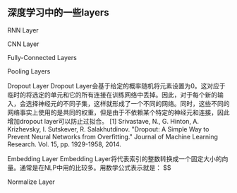 ## 深度学习中的一些layers

RNN Layer

CNN Layer

Fully-Connected Layers

Pooling Layers

Dropout Layer
Dropout Layer会基于给定的概率随机将元素设置为0。这对应于临时的将选定的单元和它的所有连接在训练网络中丢掉。因此，对于每个新的输入，会选择神经元的不同子集，这样就形成了一个不同的网络。同时，这些不同的网络事实上使用的是共同的权重，但是由于不依赖某个特定的神经元和连接，因此增加dropout layer可以防止过拟合。
[1] Srivastave, N., G. Hinton, A. Krizhevsky, I. Sutskever, R. Salakhutdinov. "Dropout: A Simple Way to Prevent Neural Networks from Overfitting." Journal of Machine Learning Research. Vol. 15, pp. 1929-1958, 2014.

Embedding Layer
Embedding Layer将代表索引的整数转换成一个固定大小的向量。通常是在NLP中用的比较多。用数学公式表示就是：
$$

Normalize Layer



